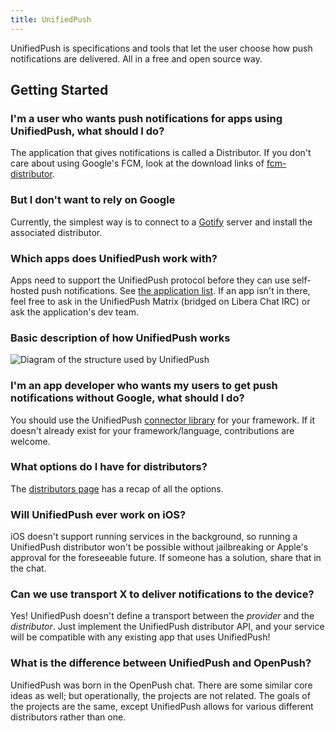 ```yaml
---
title: UnifiedPush
---
```

UnifiedPush is specifications and tools that let the user choose how push notifications are delivered. All in a free and open source way.

## Getting Started

### I'm a user who wants push notifications for apps using UnifiedPush, what should I do?

The application that gives notifications is called a Distributor. If you don't care about using Google's FCM, look at the download links of [fcm-distributor](/users/distributors/fcm).

### But I don't want to rely on Google

Currently, the simplest way is to connect to a [Gotify](/users/distributors/gotify) server and install the associated distributor.

### Which apps does UnifiedPush work with?

Apps need to support the UnifiedPush protocol before they can use self-hosted push notifications. See [the application list](users/apps). If an app isn't in there, feel free to ask in the UnifiedPush Matrix (bridged on Libera Chat IRC) or ask the application's dev team.

### Basic description of how UnifiedPush works

![Diagram of the structure used by UnifiedPush](/img/diagram.png)

### I'm an app developer who wants my users to get push notifications without Google, what should I do?

You should use the UnifiedPush [connector library](/developers/) for your framework. If it doesn't already exist for your framework/language, contributions are welcome.

### What options do I have for distributors?

The [distributors page](/users/distributors/) has a recap of all the options.

### Will UnifiedPush ever work on iOS?

iOS doesn't support running services in the background, so running a UnifiedPush distributor won't be possible without jailbreaking or Apple's approval for the foreseeable future. If someone has a solution, share that in the chat.

### Can we use transport X to deliver notifications to the device?

Yes! UnifiedPush doesn't define a transport between the *provider* and the *distributor*. Just implement the UnifiedPush distributor API, and your service will be compatible with any existing app that uses UnifiedPush!

### What is the difference between UnifiedPush and OpenPush?

UnifiedPush was born in the OpenPush chat. There are some similar core ideas as well; but operationally, the projects are not related. The goals of the projects are the same, except UnifiedPush allows for various different distributors rather than one.

